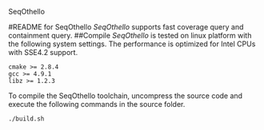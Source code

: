 SeqOthello

#README for SeqOthello
_SeqOthello_ supports fast coverage query and containment query. 
##Compile
_SeqOthello_ is tested on linux platform with the following system settings. The performance is optimized for Intel CPUs with SSE4.2 support.
```
cmake >= 2.8.4
gcc >= 4.9.1
libz >= 1.2.3
```
To compile the SeqOthello toolchain, uncompress the source code and execute the following commands in the source folder.
```
./build.sh
```
